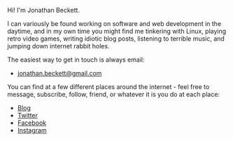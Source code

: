 Hi! I'm Jonathan Beckett.

I can variously be found working on software and web development in the daytime, and in my own time you might find me tinkering with Linux, playing retro video games, writing idiotic blog posts, listening to terrible music, and jumping down internet rabbit holes.

The easiest way to get in touch is always email:

- [jonathan.beckett@gmail.com](mailto:jonathan.beckett@gmail.com)

You can find at a few different places around the internet - feel free to message, subscribe, follow, friend, or whatever it is you do at each place:

- [Blog](https://jonbeckett.blog)
- [Twitter](https://twitter.com/jonbeckett)
- [Facebook](https://facebook.com/jonbeckett)
- [Instagram](https://instagram.com/jonbeckett)
